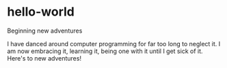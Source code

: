 # hello-world
Beginning new adventures

I have danced around computer programming for far too long to neglect it.  I am now embracing it, learning it, being one with it until I get sick of it.  Here's to new adventures!
